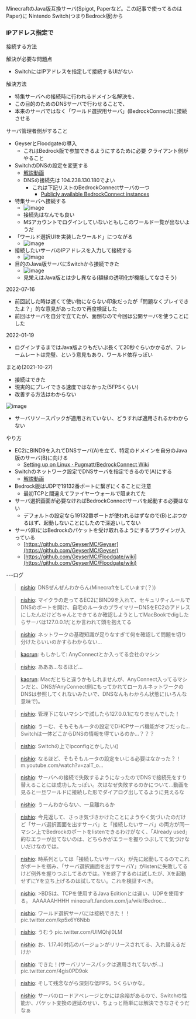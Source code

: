 
MinecraftのJava版互換サーバ(Spigot, Paperなど。この記事で使ってるのはPaper)に
Nintendo Switch(つまりBedrock版)から
### IPアドレス指定で
接続する方法

解決が必要な問題点
- SwitchにはIPアドレスを指定して接続するUIがない

解決方法
- 特集サーバへの接続時に行われるドメイン名解決を、
- この目的のためのDNSサーバで行わせることで、
- 本来のサーバではなく「ワールド選択用サーバ」(BedrockConnect)に接続させる

サーバ管理者側がすること
- GeyserとFloodgateの導入
    - これはBedrock版で参加できるようにするために必要
クライアント側がやること
- SwitchのDNSの設定を変更する
    - [解説動画](https://www.youtube.com/watch?app=desktop&v=zalT_oR1nPM)
    - DNSの接続先は 104.238.130.180でよい
        - これは下記リストのBedrockConnectサーバの一つ
            - [Publicly available BedrockConnect instances](https://github.com/Pugmatt/BedrockConnect#publicly-available-bedrockconnect-instances)
- 特集サーバへ接続する
    - ![image](https://gyazo.com/1a31de1139167725abdf73f9205c54cb/thumb/1000)
    - 接続先はなんでも良い
    - MSアカウントでログインしていないともしこのワールド一覧が出ないようだ
- 「ワールド選択UIを実装したワールド」につながる
    - ![image](https://gyazo.com/0e0f2f932317037fbfcb93dee5e21c4c/thumb/1000)
- 接続したいサーバのIPアドレスを入力して接続する
    - ![image](https://gyazo.com/605932dfe098a4bcab696f1f03fda435/thumb/1000)
- 目的のJava版サーバにSwitchから接続できた
    - ![image](https://gyazo.com/2a07e89f65088fe383fed96a002515f4/thumb/1000)
    - 見栄えはJava版とは少し異なる(額縁の透明化が機能してなさそう)

2022-07-16
- 前回試した時は遅くて使い物にならない印象だったが「問題なくプレイできたよ？」的な意見があったので再度検証した
- 前回はサーバを自分で立てたが、面倒なので今回は公開サーバを使うことにした

2022-01-19
- ログインするまではJava版よりもだいぶ長くて20秒ぐらいかかるが、フレームレートは完璧、という意見もあり、ワールド依存っぽい

まとめ(2021-10-27)
- 接続はできた
- 現実的にプレイできる速度ではなかった(5FPSくらい)
- 改善する方法はわからない

![image](https://gyazo.com/8374c001060f835727f5aff6ccc4043a/thumb/1000)
- サーバリソースパックが適用されていない、どうすれば適用されるかわからない

やり方
- EC2にBIND9を入れてDNSサーバ(A)を立て、特定のドメインを自分のJava版のサーバ(B)に向ける
    - [Setting up on Linux · Pugmatt/BedrockConnect Wiki](https://github.com/Pugmatt/BedrockConnect/wiki/Setting-up-on-Linux)
- Switchのネットワーク設定でDNSサーバを指定できるので(A)にする
    - [解説動画](https://www.youtube.com/watch?app=desktop&v=zalT_oR1nPM)
- Bedrock版はUDPで19132番ポートに繋ぎにくることに注意
    - 最初TCPと間違えてファイヤーウォールで阻まれてた
- サーバ選択画面が必要なければBedrockConnectサーバを起動する必要はない
    - デフォルトの設定なら19132番ポートが使われるはずなので(B)とぶつかるはず、起動しないことにしたので深追いしてない
- サーバ(B)にはBedrockのパケットを受け取れるようにするプラグインが入っている
    - [https://github.com/GeyserMC/Geyser](https://github.com/GeyserMC/Geyser)
    - [https://github.com/GeyserMC/Floodgate/wiki](https://github.com/GeyserMC/Floodgate/wiki)

---ログ
> [nishio](https://twitter.com/nishio/status/1453246991853621259): DNSぜんぜんわからん(Minecraftをしています(？))

> [nishio](https://twitter.com/nishio/status/1453248083354136584): マイクラの走ってるEC2にBIND9を入れて、セキュリティルールでDNSのポートを開け、自宅のルータのプライマリーDNSをEC2のアドレスにしたんだけどちゃんとできてるか確認しようとしてMacBookでdigしたらサーバは127.0.0.1だとか言われて頭を抱えてる

> [nishio](https://twitter.com/nishio/status/1453248966611644420): ネットワークの基礎知識が足りなすぎて何を確認して問題を切り分けたらいいのかすらわからない…

> [kaorun](https://twitter.com/kaorun/status/1453253521344761856): もしかして: AnyConnectとか入ってる会社のマシン

> [nishio](https://twitter.com/nishio/status/1453254117237968903): あああ…なるほど…

> [kaorun](https://twitter.com/kaorun/status/1453254477415387139): Macだとちと違うかもしれませんが、AnyConnect入ってるマシンだと、DNSがAnyConnect側にもってかれてローカルネットワークのDNSは参照してくれないみたいで、DNSなんもわからん状態に(いろんな意味で)。

> [nishio](https://twitter.com/nishio/status/1453256949051674632): 管理下にないマシンで試したら127.0.0.1になりませんでした！

> [nishio](https://twitter.com/nishio/status/1453258106977275909): うーむ、そもそもルータの設定でDHCPサーバ機能がオフだった…Switchは一体どこからDNSの情報を得ているのか…？？？

> [nishio](https://twitter.com/nishio/status/1453258225218899972): Switchの上でipconfigとかしたい()

> [nishio](https://twitter.com/nishio/status/1453258650437537794): なるほど、そもそもルータの設定をいじる必要はなかった？！
> m.youtube.com/watch?v=zalT_o…

> [nishio](https://twitter.com/nishio/status/1453262905756078085): サーバへの接続で失敗するようになったのでDNSで接続先をすり替えることには成功したっぽい。次はなぜ失敗するのかについて…動画を見ると一旦ワールドに接続した形でダイアログ出してるように見えるな

> [nishio](https://twitter.com/nishio/status/1453265751440347143): うーんわからない、一旦離れるか

> [nishio](https://twitter.com/nishio/status/1453291426519867403): 今見返して、さっき気づきかけたことにようやく気づいたのだけど「サーバ選択画面を出すサーバ」と「接続したいサーバ」の両方が同一マシン上でBedrockのポートをlistenできるわけがなく、「Already used」的なエラーが出てないのは、どちらかがエラーを握りつぶしてて気づけないだけなのでは。

> [nishio](https://twitter.com/nishio/status/1453292205792243720): 時系列としては「接続したいサーバX」が先に起動してるのでこれがポートを掴み、「サーバ選択画面を出すサーバY」がlistenに失敗してるけど例外を握りつぶしてるのでは。Yを終了するのは試したが、Xを起動せずにYを立ち上げるのは試してない。これを検証すべき。

> [nishio](https://twitter.com/nishio/status/1453302861937393681): >BDSは、TCPを使用するJava Editionとは違い、UDPを使用する。
> AAAAAAHHHH
> minecraft.fandom.com/ja/wiki/Bedroc…

> [nishio](https://twitter.com/nishio/status/1453304155234254848): ワールド選択サーバには接続できた！！ pic.twitter.com/kp5x6Y6Nbb

> [nishio](https://twitter.com/nishio/status/1453304776674926593): うむう pic.twitter.com/UlMQhjl0LM

> [nishio](https://twitter.com/nishio/status/1453305501157105666): お、1.17.40対応のバージョンがリリースされてる、入れ替えるだけか

> [nishio](https://twitter.com/nishio/status/1453308334560346112): できた！(サーバリソースパックは適用されてないが…) pic.twitter.com/4gis0PD9ok

> [nishio](https://twitter.com/nishio/status/1453312156678586375): そして残念ながら深刻な低FPS。5くらいかな。

> [nishio](https://twitter.com/nishio/status/1453314577790234626): サーバのロードアベレージとかには余裕があるので、Switchの性能か、パケット変換の遅延のせい、ちょっと簡単には解決できなさそうだなぁ